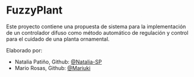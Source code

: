 # FuzzyPlant
Este proyecto contiene una propuesta de sistema para la implementación de un controlador difuso como método automático de regulación y control para el cuidado de una planta ornamental.

Elaborado por: 

* Natalia Patiño,  Github: [@Natalia-SP](https://github.com/Natalia-SP)
* Mario Rosas,     Github: [@Mariuki](https://github.com/Mariuki)
